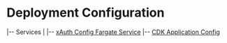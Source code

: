 <!-- generated by markdown-notes-tree -->

# Deployment Configuration

|-- Services
| |-- [xAuth Config Fargate Service](./Services/xauth.config.ts)
|-- [CDK Application Config](./app.config.ts)

<!-- optional markdown-notes-tree directory description starts here -->

<!-- optional markdown-notes-tree directory description ends here -->
